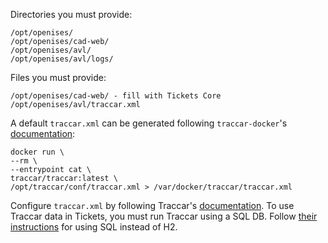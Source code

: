 Directories you must provide:

```
/opt/openises/
/opt/openises/cad-web/
/opt/openises/avl/
/opt/openises/avl/logs/
```

Files you must provide:

```
/opt/openises/cad-web/ - fill with Tickets Core
/opt/openises/avl/traccar.xml
```

A default `traccar.xml` can be generated following `traccar-docker`'s [documentation](https://hub.docker.com/r/traccar/traccar):

```
docker run \
--rm \
--entrypoint cat \
traccar/traccar:latest \
/opt/traccar/conf/traccar.xml > /var/docker/traccar/traccar.xml
```

Configure `traccar.xml` by following Traccar's [documentation](https://www.traccar.org/configuration-file/). To use Traccar data in Tickets, you must run Traccar using a SQL DB. Follow [their instructions](https://www.traccar.org/mysql/) for using SQL instead of H2.

